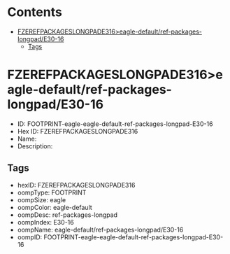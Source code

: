 



Contents
========

* [FZEREFPACKAGESLONGPADE316>eagle-default/ref-packages-longpad/E30-16](#fzerefpackageslongpade316eagle-defaultref-packages-longpade30-16)
	* [Tags](#tags)

# FZEREFPACKAGESLONGPADE316>eagle-default/ref-packages-longpad/E30-16

- ID: FOOTPRINT-eagle-eagle-default-ref-packages-longpad-E30-16
- Hex ID: FZEREFPACKAGESLONGPADE316
- Name: 
- Description: 

## Tags

- hexID: FZEREFPACKAGESLONGPADE316
- oompType: FOOTPRINT
- oompSize: eagle
- oompColor: eagle-default
- oompDesc: ref-packages-longpad
- oompIndex: E30-16
- oompName: eagle-default/ref-packages-longpad/E30-16
- oompID: FOOTPRINT-eagle-eagle-default-ref-packages-longpad-E30-16
